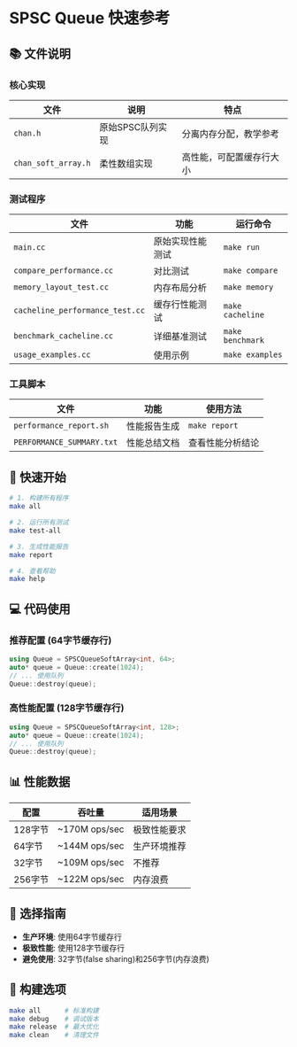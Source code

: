 # SPSC Queue 快速参考

## 📚 文件说明

### 核心实现
| 文件 | 说明 | 特点 |
|------|------|------|
| `chan.h` | 原始SPSC队列实现 | 分离内存分配，教学参考 |
| `chan_soft_array.h` | 柔性数组实现 | 高性能，可配置缓存行大小 |

### 测试程序
| 文件 | 功能 | 运行命令 |
|------|------|----------|
| `main.cc` | 原始实现性能测试 | `make run` |
| `compare_performance.cc` | 对比测试 | `make compare` |
| `memory_layout_test.cc` | 内存布局分析 | `make memory` |
| `cacheline_performance_test.cc` | 缓存行性能测试 | `make cacheline` |
| `benchmark_cacheline.cc` | 详细基准测试 | `make benchmark` |
| `usage_examples.cc` | 使用示例 | `make examples` |

### 工具脚本
| 文件 | 功能 | 使用方法 |
|------|------|----------|
| `performance_report.sh` | 性能报告生成 | `make report` |
| `PERFORMANCE_SUMMARY.txt` | 性能总结文档 | 查看性能分析结论 |

## 🚀 快速开始

```bash
# 1. 构建所有程序
make all

# 2. 运行所有测试
make test-all

# 3. 生成性能报告
make report

# 4. 查看帮助
make help
```

## 💻 代码使用

### 推荐配置 (64字节缓存行)
```cpp
using Queue = SPSCQueueSoftArray<int, 64>;
auto* queue = Queue::create(1024);
// ... 使用队列
Queue::destroy(queue);
```

### 高性能配置 (128字节缓存行)
```cpp
using Queue = SPSCQueueSoftArray<int, 128>;
auto* queue = Queue::create(1024);
// ... 使用队列  
Queue::destroy(queue);
```

## 📊 性能数据

| 配置 | 吞吐量 | 适用场景 |
|------|--------|----------|
| 128字节 | ~170M ops/sec | 极致性能要求 |
| 64字节 | ~144M ops/sec | 生产环境推荐 |
| 32字节 | ~109M ops/sec | 不推荐 |
| 256字节 | ~122M ops/sec | 内存浪费 |

## 🎯 选择指南

- **生产环境**: 使用64字节缓存行
- **极致性能**: 使用128字节缓存行  
- **避免使用**: 32字节(false sharing)和256字节(内存浪费)

## 🔧 构建选项

```bash
make all      # 标准构建
make debug    # 调试版本
make release  # 最大优化
make clean    # 清理文件
```